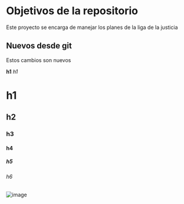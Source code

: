 # Objetivos de la repositorio

Este proyecto se encarga de manejar los planes de la liga de la justicia


## Nuevos desde git
Estos cambios son nuevos

__h1__
_h1_
# h1
## h2
### h3
#### h4
##### h5
###### h6



![image](https://user-images.githubusercontent.com/93933737/170183398-e46f8739-8a32-4299-909e-e0a5645c9e4f.png)
